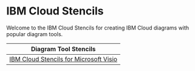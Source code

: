# IBM Cloud Stencils

Welcome to the IBM Cloud Stencils for creating IBM Cloud diagrams with popular diagram tools.

| Diagram Tool Stencils |
| :---: |
| [IBM Cloud Stencils for Microsoft Visio](visio/visio.md) | 

